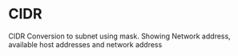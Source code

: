 # CIDR
CIDR Conversion to subnet using mask. Showing Network address, available host addresses and network address

